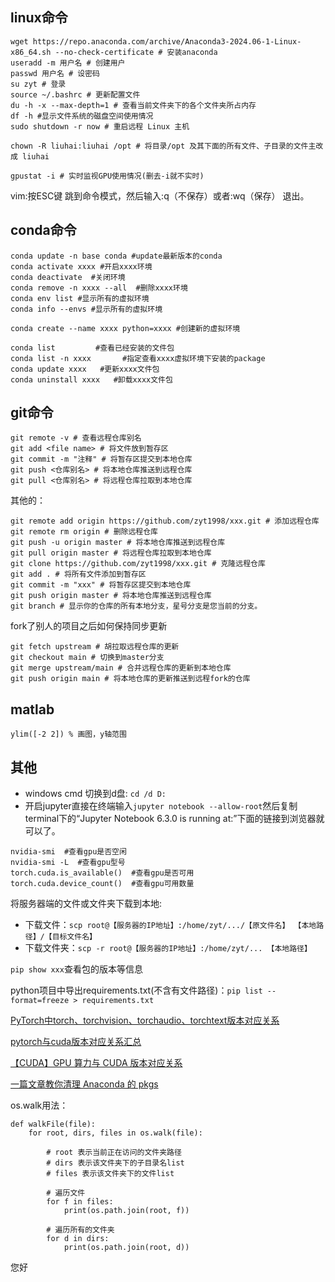 ## linux命令
```
wget https://repo.anaconda.com/archive/Anaconda3-2024.06-1-Linux-x86_64.sh --no-check-certificate # 安装anaconda
useradd -m 用户名 # 创建用户
passwd 用户名 # 设密码
su zyt # 登录
source ~/.bashrc # 更新配置文件
du -h -x --max-depth=1 # 查看当前文件夹下的各个文件夹所占内存
df -h #显示文件系统的磁盘空间使用情况
sudo shutdown -r now # 重启远程 Linux 主机

chown -R liuhai:liuhai /opt # 将目录/opt 及其下面的所有文件、子目录的文件主改成 liuhai

gpustat -i # 实时监视GPU使用情况(删去-i就不实时)
```
vim:按ESC键 跳到命令模式，然后输入:q（不保存）或者:wq（保存） 退出。


## conda命令
```
conda update -n base conda #update最新版本的conda
conda activate xxxx #开启xxxx环境
conda deactivate  #关闭环境
conda remove -n xxxx --all  #删除xxxx环境
conda env list #显示所有的虚拟环境
conda info --envs #显示所有的虚拟环境

conda create --name xxxx python=xxxx #创建新的虚拟环境

conda list         #查看已经安装的文件包
conda list -n xxxx       #指定查看xxxx虚拟环境下安装的package
conda update xxxx   #更新xxxx文件包
conda uninstall xxxx   #卸载xxxx文件包
```

## git命令
```
git remote -v # 查看远程仓库别名
git add <file name> # 将文件放到暂存区
git commit -m "注释" # 将暂存区提交到本地仓库
git push <仓库别名> # 将本地仓库推送到远程仓库
git pull <仓库别名> # 将远程仓库拉取到本地仓库
```
其他的：
```
git remote add origin https://github.com/zyt1998/xxx.git # 添加远程仓库
git remote rm origin # 删除远程仓库
git push -u origin master # 将本地仓库推送到远程仓库
git pull origin master # 将远程仓库拉取到本地仓库
git clone https://github.com/zyt1998/xxx.git # 克隆远程仓库
git add . # 将所有文件添加到暂存区
git commit -m "xxx" # 将暂存区提交到本地仓库
git push origin master # 将本地仓库推送到远程仓库
git branch # 显示你的仓库的所有本地分支，星号分支是您当前的分支。
```
fork了别人的项目之后如何保持同步更新
```
git fetch upstream # 胡拉取远程仓库的更新
git checkout main # 切换到master分支
git merge upstream/main # 合并远程仓库的更新到本地仓库
git push origin main # 将本地仓库的更新推送到远程fork的仓库
```
## matlab
```
ylim([-2 2]) % 画图，y轴范围

```

## 其他
- windows cmd 切换到d盘:  ```cd /d D:```
- 开启jupyter直接在终端输入```jupyter notebook --allow-root```然后复制terminal下的“Jupyter Notebook 6.3.0 is running at:”下面的链接到浏览器就可以了。

```
nvidia-smi  #查看gpu是否空闲
nvidia-smi -L  #查看gpu型号
torch.cuda.is_available()  #查看gpu是否可用
torch.cuda.device_count()  #查看gpu可用数量
```

将服务器端的文件或文件夹下载到本地:
- 下载文件：```scp root@【服务器的IP地址】:/home/zyt/.../【原文件名】 【本地路径】/【目标文件名】```
- 下载文件夹：```scp -r root@【服务器的IP地址】:/home/zyt/... 【本地路径】```

```pip show xxx```查看包的版本等信息

python项目中导出requirements.txt(不含有文件路径)：```pip list --format=freeze > requirements.txt ```




[PyTorch中torch、torchvision、torchaudio、torchtext版本对应关系](https://blog.csdn.net/shiwanghualuo/article/details/122860521)

[pytorch与cuda版本对应关系汇总](https://gitcode.csdn.net/65e9388c1a836825ed78dcca.html?dp_token=eyJ0eXAiOiJKV1QiLCJhbGciOiJIUzI1NiJ9.eyJpZCI6MzM3NDQyOSwiZXhwIjoxNzE4MTgyMTE4LCJpYXQiOjE3MTc1NzczMTgsInVzZXJuYW1lIjoibTBfNDY1MTg2NTYifQ.rGCPZ_4XU6UkI1Dmo1h7v6OmLtbw3NQfbkAiW8OYYzc)

[【CUDA】GPU 算力与 CUDA 版本对应关系](https://blog.csdn.net/weixin_43667077/article/details/135654738)


[一篇文章教你清理 Anaconda 的 pkgs](https://blog.csdn.net/Robin_Pi/article/details/115004870)

os.walk用法：
```
def walkFile(file):
    for root, dirs, files in os.walk(file):

        # root 表示当前正在访问的文件夹路径
        # dirs 表示该文件夹下的子目录名list
        # files 表示该文件夹下的文件list

        # 遍历文件
        for f in files:
            print(os.path.join(root, f))

        # 遍历所有的文件夹
        for d in dirs:
            print(os.path.join(root, d))
```

您好